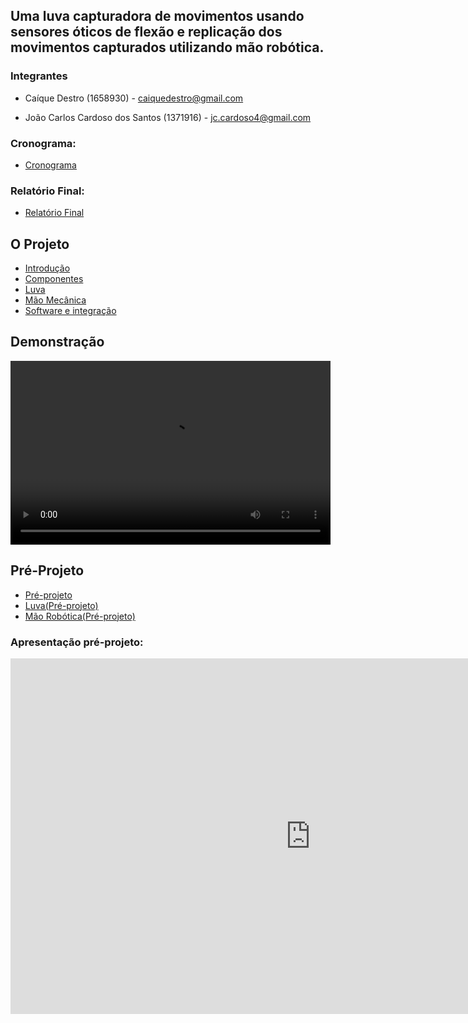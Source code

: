 <!-- # [Mirror Hand](index.md) -->

## Uma luva capturadora de movimentos usando sensores óticos de flexão e replicação dos movimentos capturados utilizando mão robótica.

### Integrantes

 - Caíque Destro (1658930) - caiquedestro@gmail.com

 - João Carlos Cardoso dos Santos (1371916) - jc.cardoso4@gmail.com

### Cronograma:

 - [Cronograma](https://docs.google.com/spreadsheets/d/1rPYKbOurIVPeYO_swWk3HFBk6oQO6jvVg92YagprTJc/edit?usp=sharing)
 
### Relatório Final:

 - [Relatório Final](Relat_rio_final___MirrorHand_rev1.pdf)

## O Projeto 

 - [Introdução](introducao.md)
 - [Componentes](componentes.md)
 - [Luva](luvafinal.md)
 - [Mão Mecânica](maomecanicafinal.md)
 - [Software e integração](SoftwareInt.md)
 
## Demonstração

<video src="demonstracao1.webm" width="512" height="294" controls preload></video>

## Pré-Projeto
 - [Pré-projeto](preprojeto.md)
 - [Luva(Pré-projeto)](luva.md)
 - [Mão Robótica(Pré-projeto)](maomecanica.md)

### Apresentação pré-projeto:

<iframe src="https://docs.google.com/presentation/d/e/2PACX-1vRffG2Q6gzKz5Kw5BDXvtA4HoA5tJwQld_cZXNodl7iY-V_7_jIz_v5gzBc4bYqyP8XAek6BO6x0ram/embed?start=false&loop=false&delayms=3000" frameborder="0" width="960" height="569" allowfullscreen="true" mozallowfullscreen="true" webkitallowfullscreen="true"></iframe>
